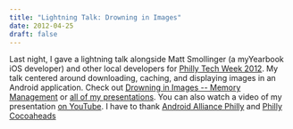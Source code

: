 ```yaml
---
title: "Lightning Talk: Drowning in Images"
date: 2012-04-25
draft: false
---
```


Last night, I gave a lightning talk alongside Matt Smollinger (a myYearbook iOS developer) and other local developers for [Philly Tech Week 2012](http://www.phillytechweek.com/). My talk centered around downloading, caching, and displaying images in an Android application. Check out [Drowning in Images -- Memory Management](/assets/2012/04/Drowning-in-Images-Memory-Management.pdf) or [all of my presentations](http://dallasgutauckis.com/presentations/ "Presentations"). You can also watch a video of my presentation [on YouTube](http://www.youtube.com/watch?v=Zvk9-ndUIac). I have to thank [Android Alliance Philly](http://www.androidalliancephilly.com) and [Philly Cocoaheads](http://phillycocoa.org/)
